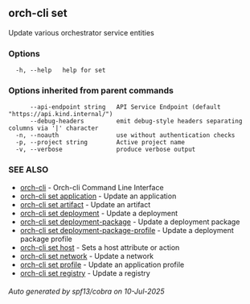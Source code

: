 ## orch-cli set

Update various orchestrator service entities

### Options

```
  -h, --help   help for set
```

### Options inherited from parent commands

```
      --api-endpoint string   API Service Endpoint (default "https://api.kind.internal/")
      --debug-headers         emit debug-style headers separating columns via '|' character
  -n, --noauth                use without authentication checks
  -p, --project string        Active project name
  -v, --verbose               produce verbose output
```

### SEE ALSO

* [orch-cli](orch-cli.md)	 - Orch-cli Command Line Interface
* [orch-cli set application](orch-cli_set_application.md)	 - Update an application
* [orch-cli set artifact](orch-cli_set_artifact.md)	 - Update an artifact
* [orch-cli set deployment](orch-cli_set_deployment.md)	 - Update a deployment
* [orch-cli set deployment-package](orch-cli_set_deployment-package.md)	 - Update a deployment package
* [orch-cli set deployment-package-profile](orch-cli_set_deployment-package-profile.md)	 - Update a deployment package profile
* [orch-cli set host](orch-cli_set_host.md)	 - Sets a host attribute or action
* [orch-cli set network](orch-cli_set_network.md)	 - Update a network
* [orch-cli set profile](orch-cli_set_profile.md)	 - Update an application profile
* [orch-cli set registry](orch-cli_set_registry.md)	 - Update a registry

###### Auto generated by spf13/cobra on 10-Jul-2025

